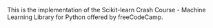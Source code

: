 This is the implementation of the Scikit-learn Crash Course - Machine Learning Library for Python offered by freeCodeCamp.
